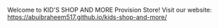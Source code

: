 Welcome to KID'S SHOP AND MORE Provision Store!
Visit our website: https://abuibraheem517.github.io/kids-shop-and-more/
